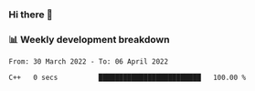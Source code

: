 ### Hi there 👋

### 📊 Weekly development breakdown
<!--START_SECTION:waka-->

```text
From: 30 March 2022 - To: 06 April 2022

C++   0 secs          █████████████████████████   100.00 %
```

<!--END_SECTION:waka-->
